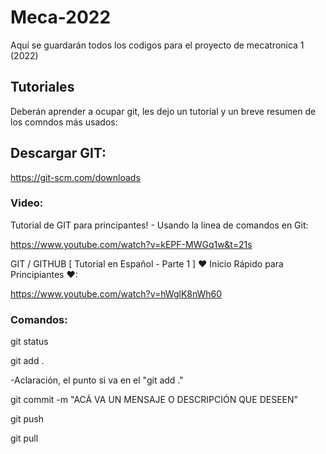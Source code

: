 # Meca-2022
Aquí se guardarán todos los codigos para el proyecto de mecatronica 1 (2022)

## Tutoriales
Deberán aprender a ocupar git, les dejo un tutorial y un breve resumen de los comndos más usados:

## Descargar GIT:
https://git-scm.com/downloads

### Video:
Tutorial de GIT para principantes! - Usando la linea de comandos en Git:

https://www.youtube.com/watch?v=kEPF-MWGq1w&t=21s

GIT / GITHUB [ Tutorial en Español - Parte 1 ] ♥ Inicio Rápido para Principiantes ♥:

https://www.youtube.com/watch?v=hWglK8nWh60

### Comandos:
git status

git add .

-Aclaración, el punto si va en el "git add ."

git commit -m "ACÁ VA UN MENSAJE O DESCRIPCIÓN QUE DESEEN"

git push

git pull

